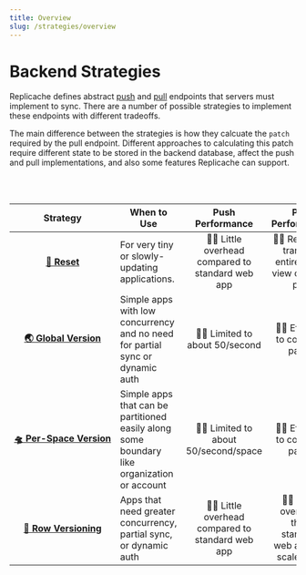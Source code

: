 ```yaml
---
title: Overview
slug: /strategies/overview
---
```


# Backend Strategies

Replicache defines abstract [push](/reference/server-push.md) and [pull](/reference/server-pull.md) endpoints that servers must implement to sync. There are a number of possible strategies to implement these endpoints with different tradeoffs.

The main difference between the strategies is how they calcuate the `patch` required by the pull endpoint. Different approaches to calculating this patch require different state to be stored in the backend database, affect the push and pull implementations, and also some features Replicache can support.

<br/>
<br/>

<table>
    <thead>
        <tr>
            <th>Strategy</th>
            <th>When to Use</th>
            <th>Push Performance</th>
            <th>Pull Performance</th>
            <th>Implementation</th>
            <th>Partial Sync</th>
            <th>Dynamic Auth</th>
        </tr>
    </thead>
    <tbody>
        <tr>
            <td align="center" nowrap="true"><a href="/strategies/reset"><b>🤪 Reset</b></a></td>
            <td>For very tiny or slowly-updating applications.</td>
            <td align="center">👍🏼 Little overhead compared to standard web app</td>
            <td align="center">👎🏼 Read and transmit entire client view on each pull</td>
            <td align="center" nowrap="true">👍🏼 Trivial</td>
            <td align="center" nowrap="true">👍🏼 Automatic</td>
            <td align="center" nowrap="true">👍🏼 Automatic</td>
        </tr>
        <tr>
            <td align="center" nowrap="true"><a href="/strategies/global-version"><b>🌏 Global Version</b></a></td>
            <td>Simple apps with low concurrency and no need for partial sync or dynamic auth</td>
            <td align="center">👎🏼 Limited to about 50/second</td>
            <td align="center">👍🏼 Efficient to compute patch</td>
            <td align="center" nowrap="true">👍🏼 Trivial</td>
            <td align="center" nowrap="true">👎🏼 Possible but inefficient.</td>
            <td align="center" nowrap="true">🤷🏻 Extra effort.</td>
        </tr>
        <tr>
            <td align="center" nowrap="true"><a href="/strategies/per-space-version"><b>🛸 Per-Space Version</b></a></td>
            <td>Simple apps that can be partitioned easily along some boundary like organization or account</td>
            <td align="center">👎🏼 Limited to about 50/second/space</td>
            <td align="center">👍🏼 Efficient to compute patch</td>
            <td align="center" nowrap="true">👍🏼 Trivial</td>
            <td align="center" nowrap="true">👎🏼 Possible but inefficient.</td>
            <td align="center" nowrap="true">🤷🏻 Extra effort.</td>
        </tr>
        <tr>
            <td align="center" nowrap="true"><a href="/strategies/row-version"><b>🚣 Row Versioning</b></a></td>
            <td>Apps that need greater concurrency, partial sync, or dynamic auth</td>
            <td align="center">👍🏼 Little overhead compared to standard web app</td>
            <td align="center">👍🏼 More overhead than standard web app but scales well</td>
            <td align="center" nowrap="true">🤷🏻 Moderately difficult</td>
            <td align="center" nowrap="true">👍🏼 Automatic</td>
            <td align="center" nowrap="true">👍🏼 Automatic</td>
        </tr>
    </tbody>
</table>
